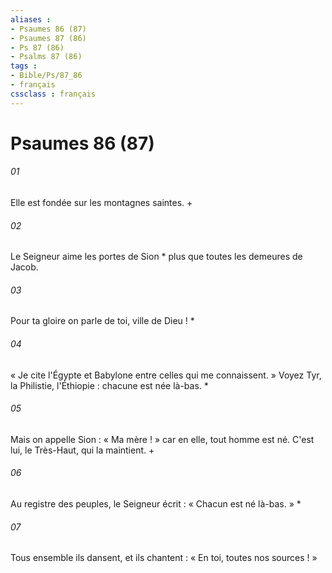 ```yaml
---
aliases : 
- Psaumes 86 (87)
- Psaumes 87 (86)
- Ps 87 (86)
- Psalms 87 (86)
tags : 
- Bible/Ps/87_86
- français
cssclass : français
---
```


# Psaumes 86 (87)

###### 01
Elle est fondée sur les montagnes saintes. +
###### 02
Le Seigneur aime les portes de Sion * plus que toutes les demeures de Jacob.
###### 03
Pour ta gloire on parle de toi, ville de Dieu ! *
###### 04
« Je cite l'Égypte et Babylone entre celles qui me connaissent. » Voyez Tyr, la Philistie, l'Éthiopie : chacune est née là-bas. *
###### 05
Mais on appelle Sion : « Ma mère ! » car en elle, tout homme est né. C'est lui, le Très-Haut, qui la maintient. +
###### 06
Au registre des peuples, le Seigneur écrit : « Chacun est né là-bas. » *
###### 07
Tous ensemble ils dansent, et ils chantent : « En toi, toutes nos sources ! »
